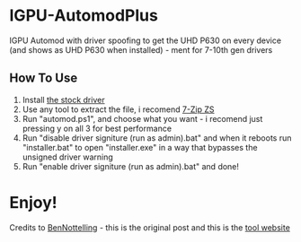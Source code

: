 # IGPU-AutomodPlus
IGPU Automod with driver spoofing to get the UHD P630 on every device (and shows as UHD P630 when installed) - ment for 7-10th gen drivers

## How To Use
1. Install [the stock driver](https://www.intel.com/content/www/us/en/download/776137/intel-7th-10th-gen-processor-graphics-windows.html)
2. Use any tool to extract the file, i recomend [7-Zip ZS](https://github.com/mcmilk/7-Zip-zstd/releases)
3. Run "automod.ps1", and choose what you want - i recomend just pressing y on all 3 for best performance
4. Run "disable driver signiture (run as admin).bat" and when it reboots run "installer.bat" to open "installer.exe" in a way that bypasses the unsigned driver warning
5. Run "enable driver signiture (run as admin).bat" and done!

# Enjoy!

Credits to [BenNottelling](https://www.reddit.com/r/lowendgaming/comments/a4if12/intel_igpu_driver_tweaker_igpuautomod/) - this is the original post and this is the [tool website](https://igpumods.weebly.com/download-the-tool.html)
